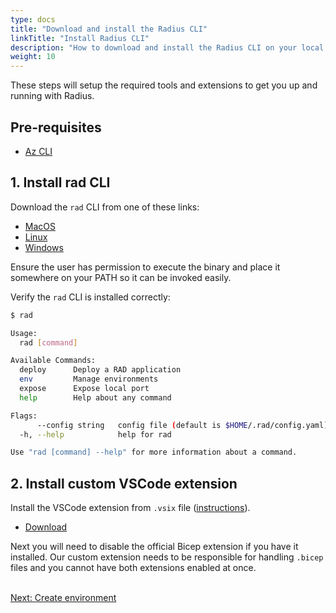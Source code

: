 ```yaml
---
type: docs
title: "Download and install the Radius CLI"
linkTitle: "Install Radius CLI"
description: "How to download and install the Radius CLI on your local machine"
weight: 10
---
```


These steps will setup the required tools and extensions to get you up and running with Radius.

## Pre-requisites

- [Az CLI](https://docs.microsoft.com/en-us/cli/azure/install-azure-cli)

## 1. Install rad CLI

Download the `rad` CLI from one of these links:

- [MacOS](https://radiuspublic.blob.core.windows.net/tools/rad/edge/macos-x64/rad)
- [Linux](https://radiuspublic.blob.core.windows.net/tools/rad/edge/linux-x64/rad)
- [Windows](https://radiuspublic.blob.core.windows.net/tools/rad/edge/windows-x64/rad.exe)

Ensure the user has permission to execute the binary and place it somewhere on your PATH so it can be invoked easily.

Verify the `rad` CLI is installed correctly:

```bash
$ rad

Usage:
  rad [command]

Available Commands:
  deploy      Deploy a RAD application
  env         Manage environments
  expose      Expose local port
  help        Help about any command

Flags:
      --config string   config file (default is $HOME/.rad/config.yaml)
  -h, --help            help for rad

Use "rad [command] --help" for more information about a command.
```

## 2. Install custom VSCode extension

Install the VSCode extension from `.vsix` file ([instructions](https://code.visualstudio.com/docs/editor/extension-gallery#_install-from-a-vsix)).

- [Download](https://radiuspublic.blob.core.windows.net/tools/vscode/edge/rad-vscode-bicep.vsix)

Next you will need to disable the official Bicep extension if you have it installed. Our custom extension needs to be responsible for handling `.bicep` files and you cannot have both extensions enabled at once.

<br /><a class="btn btn-primary" href="{{< ref create-environment.md >}}" role="button">Next: Create environment</a>

